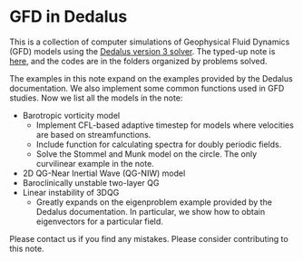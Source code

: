 # GFD in Dedalus
This is a collection of computer simulations of Geophysical Fluid Dynamics (GFD) models using the [Dedalus version 3 solver](https://dedalus-project.org/). The typed-up note is [here](https://raw.githubusercontent.com/Empyreal092/GFD_in_Dedalus/main/GFD_in_Dedalus.pdf), and the codes are in the folders organized by problems solved. 

The examples in this note expand on the examples provided by the Dedalus documentation. We also implement some common functions used in GFD studies. Now we list all the models in the note:

 - Barotropic vorticity model
	 - Implement CFL-based adaptive timestep for models where velocities are based on streamfunctions.
	 - Include function for calculating spectra for doubly periodic fields.
	 - Solve the Stommel and Munk model on the circle. The only curvilinear example in the note.
 - 2D QG-Near Inertial Wave (QG-NIW) model
 - Baroclinically unstable two-layer QG
 - Linear instability of 3DQG
	 - Greatly expands on the eigenproblem example provided by the Dedalus documentation. In particular, we show how to obtain eigenvectors for a particular field.

Please contact us if you find any mistakes. Please consider contributing to this note.
